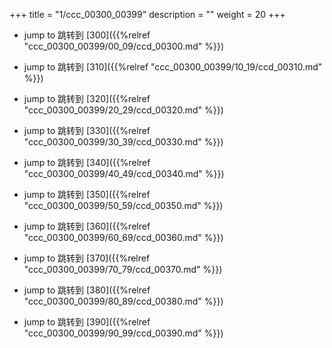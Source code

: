 +++
title = "1/ccc_00300_00399"
description = ""
weight = 20
+++

* jump to 跳转到 [300]({{%relref "ccc_00300_00399/00_09/ccd_00300.md" %}})

* jump to 跳转到 [310]({{%relref "ccc_00300_00399/10_19/ccd_00310.md" %}})

* jump to 跳转到 [320]({{%relref "ccc_00300_00399/20_29/ccd_00320.md" %}})

* jump to 跳转到 [330]({{%relref "ccc_00300_00399/30_39/ccd_00330.md" %}})

* jump to 跳转到 [340]({{%relref "ccc_00300_00399/40_49/ccd_00340.md" %}})

* jump to 跳转到 [350]({{%relref "ccc_00300_00399/50_59/ccd_00350.md" %}})

* jump to 跳转到 [360]({{%relref "ccc_00300_00399/60_69/ccd_00360.md" %}})

* jump to 跳转到 [370]({{%relref "ccc_00300_00399/70_79/ccd_00370.md" %}})

* jump to 跳转到 [380]({{%relref "ccc_00300_00399/80_89/ccd_00380.md" %}})

* jump to 跳转到 [390]({{%relref "ccc_00300_00399/90_99/ccd_00390.md" %}})

